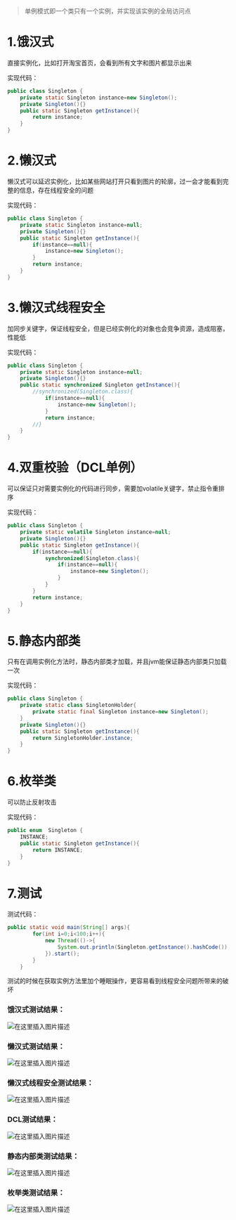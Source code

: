 > 单例模式即一个类只有一个实例，并实现该实例的全局访问点

# 1.饿汉式
直接实例化，比如打开淘宝首页，会看到所有文字和图片都显示出来

实现代码：
```java
public class Singleton {
    private static Singleton instance=new Singleton();
    private Singleton(){}
    public static Singleton getInstance(){
        return instance;
    }
}
```
# 2.懒汉式
懒汉式可以延迟实例化，比如某些网站打开只看到图片的轮廓，过一会才能看到完整的信息，存在线程安全的问题

实现代码：
```java
public class Singleton {
    private static Singleton instance=null;
    private Singleton(){}
    public static Singleton getInstance(){
        if(instance==null){
            instance=new Singleton();
        }
        return instance;
    }
}
```
# 3.懒汉式线程安全
加同步关键字，保证线程安全，但是已经实例化的对象也会竞争资源，造成阻塞，性能低

实现代码：
```java
public class Singleton {
    private static Singleton instance=null;
    private Singleton(){}
    public static synchronized Singleton getInstance(){
        //synchronized(Singleton.class){
            if(instance==null){
                instance=new Singleton();
            }
            return instance;
        //}
    }
}
```
# 4.双重校验（DCL单例）
可以保证只对需要实例化的代码进行同步，需要加volatile关键字，禁止指令重排序

实现代码：
```java
public class Singleton {
    private static volatile Singleton instance=null;
    private Singleton(){}
    public static Singleton getInstance(){
        if(instance==null){
            synchronized(Singleton.class){
                if(instance==null){               
                    instance=new Singleton();
                }
            }
        }
        return instance;
    }
}
```
# 5.静态内部类
只有在调用实例化方法时，静态内部类才加载，并且jvm能保证静态内部类只加载一次

实现代码：
```java
public class Singleton {
    private static class SingletonHolder{
        private static final Singleton instance=new Singleton();
    }
    private Singleton(){}
    public static Singleton getInstance(){        
        return SingletonHolder.instance;
    }
}
```
# 6.枚举类
可以防止反射攻击

实现代码：
```java
public enum  Singleton {
    INSTANCE;
    public static Singleton getInstance(){
        return INSTANCE;
    }
}
```
# 7.测试
测试代码：

```java
public static void main(String[] args){
        for(int i=0;i<100;i++){
            new Thread(()->{
                System.out.println(Singleton.getInstance().hashCode());
            }).start();
        }
    }
```
测试的时候在获取实例方法里加个睡眠操作，更容易看到线程安全问题所带来的破坏
### 饿汉式测试结果：
![在这里插入图片描述](https://img-blog.csdnimg.cn/20210328224848368.png?x-oss-process=image/watermark,type_ZmFuZ3poZW5naGVpdGk,shadow_10,text_aHR0cHM6Ly9ibG9nLmNzZG4ubmV0L3FxXzQzNTY4MTA5,size_16,color_FFFFFF,t_70)
### 懒汉式测试结果：
![在这里插入图片描述](https://img-blog.csdnimg.cn/20210328224949225.png?x-oss-process=image/watermark,type_ZmFuZ3poZW5naGVpdGk,shadow_10,text_aHR0cHM6Ly9ibG9nLmNzZG4ubmV0L3FxXzQzNTY4MTA5,size_16,color_FFFFFF,t_70)
### 懒汉式线程安全测试结果：
![在这里插入图片描述](https://img-blog.csdnimg.cn/20210328225114890.png?x-oss-process=image/watermark,type_ZmFuZ3poZW5naGVpdGk,shadow_10,text_aHR0cHM6Ly9ibG9nLmNzZG4ubmV0L3FxXzQzNTY4MTA5,size_16,color_FFFFFF,t_70)
### DCL测试结果：
![在这里插入图片描述](https://img-blog.csdnimg.cn/20210328225155659.png?x-oss-process=image/watermark,type_ZmFuZ3poZW5naGVpdGk,shadow_10,text_aHR0cHM6Ly9ibG9nLmNzZG4ubmV0L3FxXzQzNTY4MTA5,size_16,color_FFFFFF,t_70)
### 静态内部类测试结果：
![在这里插入图片描述](https://img-blog.csdnimg.cn/20210328225300261.png?x-oss-process=image/watermark,type_ZmFuZ3poZW5naGVpdGk,shadow_10,text_aHR0cHM6Ly9ibG9nLmNzZG4ubmV0L3FxXzQzNTY4MTA5,size_16,color_FFFFFF,t_70)
### 枚举类测试结果：
![在这里插入图片描述](https://img-blog.csdnimg.cn/20210328225348674.png?x-oss-process=image/watermark,type_ZmFuZ3poZW5naGVpdGk,shadow_10,text_aHR0cHM6Ly9ibG9nLmNzZG4ubmV0L3FxXzQzNTY4MTA5,size_16,color_FFFFFF,t_70)